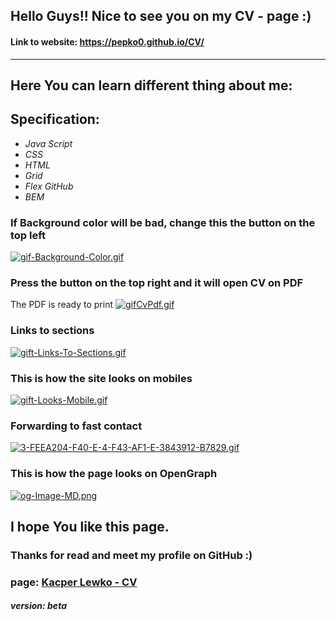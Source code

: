 ## Hello Guys!! Nice to see you on my CV - page :)
 #### Link to website: https://pepko0.github.io/CV/
---
## Here You can learn different thing about me:
## Specification:
* *Java Script*
* *CSS* 
* *HTML* 
* *Grid* 
* *Flex*
*GitHub* 
* *BEM*
### If Background  color will be bad, change this the button on the top left
[![gif-Background-Color.gif](https://i.postimg.cc/HxhB0hk0/gif-Background-Color.gif)](https://postimg.cc/vg5rbX9D)

### Press the button on the top right and it will open CV on PDF
The PDF is ready to print
[![gifCvPdf.gif](https://i.postimg.cc/YSwssZkt/gifCvPdf.gif)](https://postimg.cc/bZ3gG6s5)

### Links to sections
[![gift-Links-To-Sections.gif](https://i.postimg.cc/cJF5LcP3/gift-Links-To-Sections.gif)](https://postimg.cc/XZyg29jN)

### This is how the site looks on mobiles
[![gift-Looks-Mobile.gif](https://i.postimg.cc/SxMy8nmj/gift-Looks-Mobile.gif)](https://postimg.cc/hXKWRPzq)

### Forwarding to fast contact
[![3-FEEA204-F40-E-4-F43-AF1-E-3843912-B7829.gif](https://i.postimg.cc/SNz6XGY9/3-FEEA204-F40-E-4-F43-AF1-E-3843912-B7829.gif)](https://postimg.cc/QHh9w1bN)

### This is how the page looks on OpenGraph
[![og-Image-MD.png](https://i.postimg.cc/XvJ9LmkD/og-Image-MD.png)](https://postimg.cc/w1CtTWPh)

## I hope You like this page. 


### Thanks for read and meet my profile on GitHub :) 
### page: [Kacper Lewko - CV](https://pepko0.github.io/CV/)
##### version: beta
